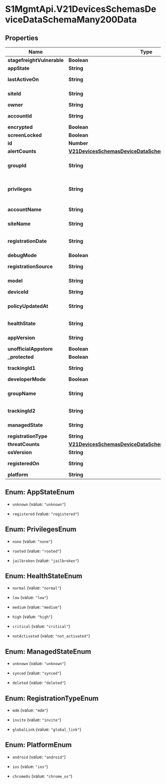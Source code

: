 # S1MgmtApi.V21DevicesSchemasDeviceDataSchemaMany200Data

## Properties
Name | Type | Description | Notes
------------ | ------------- | ------------- | -------------
**stagefreightVulnerable** | **Boolean** | Stagefreightvulnerable | [optional] 
**appState** | **String** | ZipApp state | [optional] 
**lastActiveOn** | **String** | When we received last heartbeat | [optional] 
**siteId** | **String** | A reference to the containing site | 
**owner** | **String** | User email | [optional] 
**accountId** | **String** | A reference to the containing account | 
**encrypted** | **Boolean** | Encrypted | [optional] 
**screenLocked** | **Boolean** | Screenlocked | [optional] 
**id** | **Number** | Id | 
**alertCounts** | [**V21DevicesSchemasDeviceDataSchemaMany200AlertCounts**](V21DevicesSchemasDeviceDataSchemaMany200AlertCounts.md) |  | 
**groupId** | **String** | A reference to the containing network group | 
**privileges** | **String** | Either rooted or jailbroken for devices with privileges. Otherwise none | [optional] 
**accountName** | **String** | Name of the containing account | 
**siteName** | **String** | Name of the containing site | 
**registrationDate** | **String** | When the activation for this device was created | [optional] 
**debugMode** | **Boolean** | Debugmode | [optional] 
**registrationSource** | **String** | MDM name or initiator in case of activations | 
**model** | **String** | Device manufacturer and model | [optional] 
**deviceId** | **String** | MDM device ID | 
**policyUpdatedAt** | **String** | When the corresponding policy was updated | [optional] 
**healthState** | **String** | Highest health state of the device | [optional] 
**appVersion** | **String** | Version of the ZippApp | [optional] 
**unofficialAppstore** | **Boolean** | Unofficialappstore | [optional] 
**_protected** | **Boolean** | Protected | [optional] 
**trackingId1** | **String** | External tracking ID of device | [optional] 
**developerMode** | **Boolean** | Developermode | [optional] 
**groupName** | **String** | Name of the containing network group | 
**trackingId2** | **String** | Another external tracking ID of device | [optional] 
**managedState** | **String** | UEM state of the device | [optional] 
**registrationType** | **String** | Registration type | 
**threatCounts** | [**V21DevicesSchemasDeviceDataSchemaMany200ThreatCounts**](V21DevicesSchemasDeviceDataSchemaMany200ThreatCounts.md) |  | 
**osVersion** | **String** | Device os version | [optional] 
**registeredOn** | **String** | When the ZippApp registered | [optional] 
**platform** | **String** | Device platform | [optional] 


<a name="AppStateEnum"></a>
## Enum: AppStateEnum


* `unknown` (value: `"unknown"`)

* `registered` (value: `"registered"`)




<a name="PrivilegesEnum"></a>
## Enum: PrivilegesEnum


* `none` (value: `"none"`)

* `rooted` (value: `"rooted"`)

* `jailbroken` (value: `"jailbroken"`)




<a name="HealthStateEnum"></a>
## Enum: HealthStateEnum


* `normal` (value: `"normal"`)

* `low` (value: `"low"`)

* `medium` (value: `"medium"`)

* `high` (value: `"high"`)

* `critical` (value: `"critical"`)

* `notActivated` (value: `"not_activated"`)




<a name="ManagedStateEnum"></a>
## Enum: ManagedStateEnum


* `unknown` (value: `"unknown"`)

* `synced` (value: `"synced"`)

* `deleted` (value: `"deleted"`)




<a name="RegistrationTypeEnum"></a>
## Enum: RegistrationTypeEnum


* `mdm` (value: `"mdm"`)

* `invite` (value: `"invite"`)

* `globalLink` (value: `"global_link"`)




<a name="PlatformEnum"></a>
## Enum: PlatformEnum


* `android` (value: `"android"`)

* `ios` (value: `"ios"`)

* `chromeOs` (value: `"chrome_os"`)




